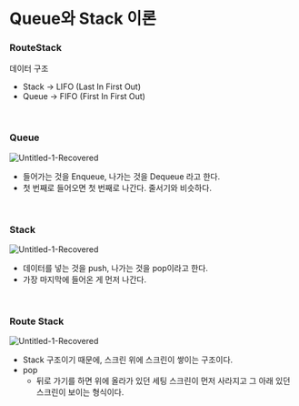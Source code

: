 # Queue와 Stack 이론

### RouteStack

데이터 구조

- Stack -> LIFO (Last In First Out)
- Queue -> FIFO (First In First Out)

<br>

### Queue

![Untitled-1-Recovered](https://github.com/user-attachments/assets/402ffefa-d5b9-42f1-9dcc-42ce1650e8dd)

- 들어가는 것을 Enqueue, 나가는 것을 Dequeue 라고 한다.
- 첫 번째로 들어오면 첫 번째로 나간다. 줄서기와 비슷하다.

<br>

### Stack

![Untitled-1-Recovered](https://github.com/user-attachments/assets/f91eb257-b217-4880-9924-6bf9f673ad91)

- 데이터를 넣는 것을 push, 나가는 것을 pop이라고 한다.
- 가장 마지막에 들어온 게 먼저 나간다.

<br>

### Route Stack

![Untitled-1-Recovered](https://github.com/user-attachments/assets/ff582709-f2b1-4d58-868f-408dc44a16da)

- Stack 구조이기 때문에, 스크린 위에 스크린이 쌓이는 구조이다.
- pop
    - 뒤로 가기를 하면 위에 올라가 있던 세팅 스크린이 먼저 사라지고 그 아래 있던 스크린이 보이는 형식이다.